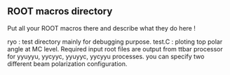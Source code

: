 ## ROOT macros directory

Put all your ROOT macros there and describe what they do here !

ryo : test directory mainly for debugging purpose.
	test.C : ploting top polar angle at MC level. Required input root files are 
		output from ttbar processor for yyuyyu, yycyyc, yyuyyc, yycyyu processes. 
		you can specify two different beam polarization configuration.

